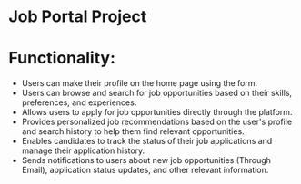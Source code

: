 <h1>Job Portal Project</h1>

<h1>Functionality:</h1>

* Users can make their profile on the home page using the form.<br>
* Users can browse and search for job opportunities based on their skills, preferences, and experiences.<br>
* Allows users to apply for job opportunities directly through the platform.<br>
* Provides personalized job recommendations based on the user's profile and search history to help them find relevant opportunities.<br>
* Enables candidates to track the status of their job applications and manage their application history.<br>
* Sends notifications to users about new job opportunities (Through Email), application status updates, and other relevant information.<br>
